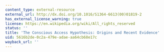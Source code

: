 ```yaml
---
content_type: external-resource
external_url: http://dx.doi.org/10.1016/S1364-6613(00)01819-2
has_external_license_warning: true
license: https://en.wikipedia.org/wiki/All_rights_reserved
status: ''
title: 'The Conscious Access Hypothesis: Origins and Recent Evidence'
uid: 5616b2de-0c2a-479e-adae-aa64cb68e17c
wayback_url: ''
---
```


